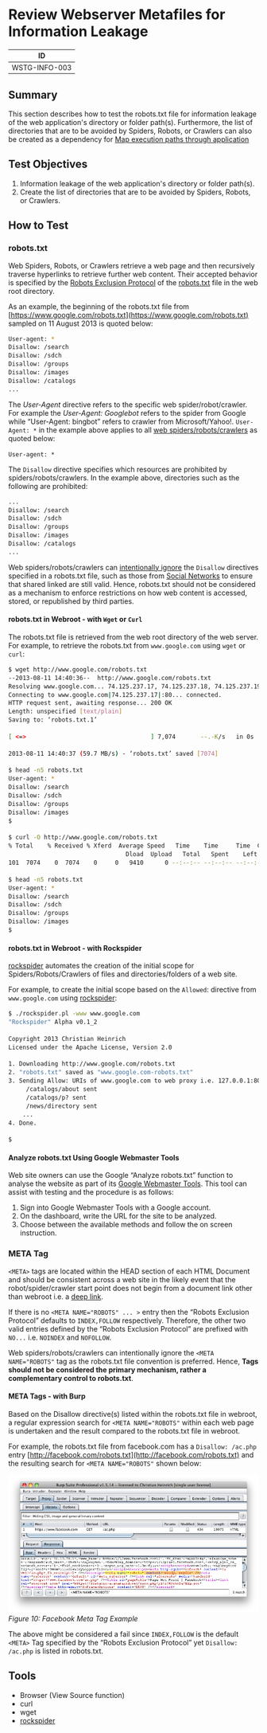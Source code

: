 # Review Webserver Metafiles for Information Leakage

|ID           |
|-------------|
|WSTG-INFO-003|

## Summary

This section describes how to test the robots.txt file for information leakage of the web application's directory or folder path(s). Furthermore, the list of directories that are to be avoided by Spiders, Robots, or Crawlers can also be created as a dependency for [Map execution paths through application](4.2.7_Map_Execution_Paths_Through_Application.md)

## Test Objectives

1. Information leakage of the web application's directory or folder path(s).
2. Create the list of directories that are to be avoided by Spiders, Robots, or Crawlers.

## How to Test

### robots.txt

Web Spiders, Robots, or Crawlers retrieve a web page and then recursively traverse hyperlinks to retrieve further web content. Their accepted behavior is specified by the [Robots Exclusion Protocol](https://www.robotstxt.org) of the [robots.txt](https://www.robotstxt.org/) file in the web root directory.

As an example, the beginning of the robots.txt file from [https://www.google.com/robots.txt](https://www.google.com/robots.txt) sampled on 11 August 2013 is quoted below:

```bash
User-agent: *
Disallow: /search
Disallow: /sdch
Disallow: /groups
Disallow: /images
Disallow: /catalogs
...
```

The *User-Agent* directive refers to the specific web spider/robot/crawler. For example the *User-Agent: Googlebot* refers to the spider from Google while “User-Agent: bingbot” refers to crawler from Microsoft/Yahoo!. `User-Agent: *` in the example above applies to all [web spiders/robots/crawlers](https://support.google.com/webmasters/answer/6062608?visit_id=637173940975499736-3548411022&rd=1) as quoted below:

`User-agent: *`

The `Disallow` directive specifies which resources are prohibited by spiders/robots/crawlers. In the example above, directories such as the following are prohibited:

```bash
...
Disallow: /search
Disallow: /sdch
Disallow: /groups
Disallow: /images
Disallow: /catalogs
...
```

Web spiders/robots/crawlers can [intentionally ignore](https://blog.isc2.org/isc2_blog/2008/07/the-attack-of-t.html) the `Disallow` directives specified in a robots.txt file, such as those from [Social Networks](https://www.htbridge.com/news/social_networks_can_robots_violate_user_privacy.html) to ensure that shared linked are still valid. Hence, robots.txt should not be considered as a mechanism to enforce restrictions on how web content is accessed, stored, or republished by third parties.

#### robots.txt in Webroot - with `Wget` or `Curl`

The robots.txt file is retrieved from the web root directory of the web server. For example, to retrieve the robots.txt from `www.google.com` using `wget` or `curl`:

```bash
$ wget http://www.google.com/robots.txt
--2013-08-11 14:40:36--  http://www.google.com/robots.txt
Resolving www.google.com... 74.125.237.17, 74.125.237.18, 74.125.237.19, ...
Connecting to www.google.com|74.125.237.17|:80... connected.
HTTP request sent, awaiting response... 200 OK
Length: unspecified [text/plain]
Saving to: ‘robots.txt.1’

[ <=>                                   ] 7,074       --.-K/s   in 0s

2013-08-11 14:40:37 (59.7 MB/s) - ‘robots.txt’ saved [7074]

$ head -n5 robots.txt
User-agent: *
Disallow: /search
Disallow: /sdch
Disallow: /groups
Disallow: /images
$

$ curl -O http://www.google.com/robots.txt
% Total    % Received % Xferd  Average Speed   Time    Time     Time  Current
                                 Dload  Upload   Total   Spent    Left  Speed
101  7074    0  7074    0     0   9410      0 --:--:-- --:--:-- --:--:-- 27312

$ head -n5 robots.txt
User-agent: *
Disallow: /search
Disallow: /sdch
Disallow: /groups
Disallow: /images
$
```

#### robots.txt in Webroot - with Rockspider

[rockspider](https://github.com/cmlh/rockspider/) automates the creation of the initial scope for Spiders/Robots/Crawlers of files and directories/folders of a web site.

For example, to create the initial scope based on the `Allowed`: directive from `www.google.com` using [rockspider](https://www.smh.com.au/technology/telstra-customer-database-exposed-20111209-1on60.html):

```bash
$ ./rockspider.pl -www www.google.com
"Rockspider" Alpha v0.1_2

Copyright 2013 Christian Heinrich
Licensed under the Apache License, Version 2.0

1. Downloading http://www.google.com/robots.txt
2. "robots.txt" saved as "www.google.com-robots.txt"
3. Sending Allow: URIs of www.google.com to web proxy i.e. 127.0.0.1:8080
     /catalogs/about sent
     /catalogs/p? sent
     /news/directory sent
    ...
4. Done.

$
```

#### Analyze robots.txt Using Google Webmaster Tools

Web site owners can use the Google “Analyze robots.txt” function to analyse the website as part of its [Google Webmaster Tools](https://www.google.com/webmasters/tools). This tool can assist with testing and the procedure is as follows:

1. Sign into Google Webmaster Tools with a Google account.
2. On the dashboard, write the URL for the site to be analyzed.
3. Choose between the available methods and follow the on screen instruction.

### META Tag

`<META>` tags are located within the HEAD section of each HTML Document and should be consistent across a web site in the likely event that the robot/spider/crawler start point does not begin from a document link other than webroot i.e. a [deep link](https://en.wikipedia.org/wiki/Deep_linking).

If there is no `<META NAME="ROBOTS" ... >` entry then the “Robots Exclusion Protocol” defaults to `INDEX,FOLLOW` respectively. Therefore, the other two valid entries defined by the “Robots Exclusion Protocol” are prefixed with `NO...` i.e. `NOINDEX` and `NOFOLLOW`.

Web spiders/robots/crawlers can intentionally ignore the `<META NAME="ROBOTS"` tag as the robots.txt file convention is preferred.  Hence, **<META> Tags should not be considered the primary mechanism, rather a complementary control to robots.txt**.

#### META Tags - with Burp

Based on the Disallow directive(s) listed within the robots.txt file in webroot, a regular expression search for `<META NAME="ROBOTS"` within each web page is undertaken and the result compared to the robots.txt file in webroot.

For example, the robots.txt file from facebook.com has a `Disallow: /ac.php` entry [http://facebook.com/robots.txt](http://facebook.com/robots.txt) and the resulting search for `<META NAME="ROBOTS"` shown below:

![Facebook Meta Tag Example](images/Meta_Tag_Example-Facebook-Aug_2013.png)\
*Figure 10: Facebook Meta Tag Example*

The above might be considered a fail since `INDEX,FOLLOW` is the default `<META>` Tag specified by the “Robots Exclusion Protocol” yet `Disallow: /ac.php` is listed in robots.txt.

## Tools

- Browser (View Source function)
- curl
- wget
- [rockspider](https://github.com/cmlh/rockspider )
